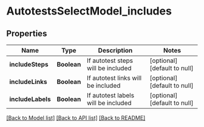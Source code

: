 # AutotestsSelectModel_includes
## Properties

| Name | Type | Description | Notes |
|------------ | ------------- | ------------- | -------------|
| **includeSteps** | **Boolean** | If autotest steps will be included | [optional] [default to null] |
| **includeLinks** | **Boolean** | If autotest links will be included | [optional] [default to null] |
| **includeLabels** | **Boolean** | If autotest labels will be included | [optional] [default to null] |

[[Back to Model list]](../README.md#documentation-for-models) [[Back to API list]](../README.md#documentation-for-api-endpoints) [[Back to README]](../README.md)

